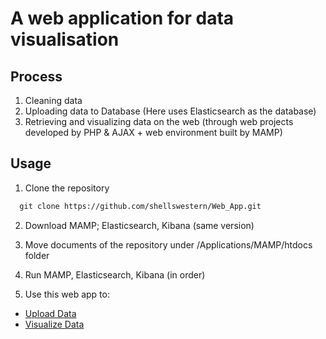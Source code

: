 # A web application for data visualisation

## Process
1. Cleaning data
2. Uploading data to Database (Here uses Elasticsearch as the database)
3. Retrieving and visualizing data on the web (through web projects developed by PHP & AJAX + web environment built by MAMP)

## Usage
1. Clone the repository
```markdown
  git clone https://github.com/shellswestern/Web_App.git
```
2. Download MAMP; Elasticsearch, Kibana (same version)

3. Move documents of the repository under /Applications/MAMP/htdocs folder

4. Run MAMP, Elasticsearch, Kibana (in order)

5. Use this web app to:
* [Upload Data](http://localhost:8888/WebinterfaceDataMgt.php)
* [Visualize Data](http://localhost:8888/WebinterfaceVisFilter.php)

